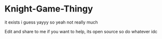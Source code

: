 # Knight-Game-Thingy
it exists i guess yayyy so yeah not really much


Edit and share to me if you want to help, its open source so do whatever idc
